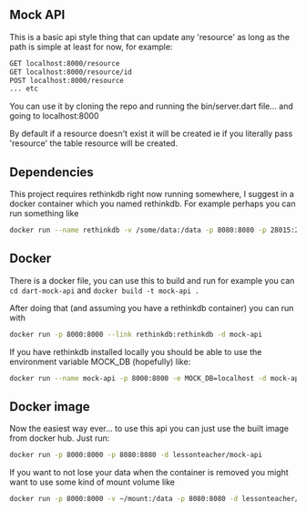 ## Mock API

This is a basic api style thing that can update any 'resource' as
long as the path is simple at least for now, for example:

``` sh
GET localhost:8000/resource
GET localhost:8000/resource/id
POST localhost:8000/resource
... etc
```

You can use it by cloning the repo and running the bin/server.dart file... and going to localhost:8000

By default if a resource doesn't exist it will be created
ie if you literally pass 'resource' the table resource will be created.

## Dependencies

This project requires rethinkdb right now running somewhere, I suggest in a docker container which you named rethinkdb. For example perhaps you can run something like

``` sh
docker run --name rethinkdb -v /some/data:/data -p 8080:8080 -p 28015:28015 -p 29015:29015 -d rethinkdb
```

## Docker

There is a docker file, you can use this to build and run for example you can `cd dart-mock-api` and `docker build -t mock-api .`

After doing that (and assuming you have a rethinkdb container) you can run with

``` sh
docker run -p 8000:8000 --link rethinkdb:rethinkdb -d mock-api
```

If you have rethinkdb installed locally you should be able to use the environment variable MOCK_DB (hopefully) like:

``` sh
docker run --name mock-api -p 8000:8000 -e MOCK_DB=localhost -d mock-api
```

## Docker image

Now the easiest way ever... to use this api you can just use the built image from docker hub. Just run:

```sh
docker run -p 8000:8000 -p 8080:8080 -d lessonteacher/mock-api
```

If you want to not lose your data when the container is removed you might want to use some kind of mount volume like

```sh
docker run -p 8000:8000 -v ~/mount:/data -p 8080:8080 -d lessonteacher/mock-api
```
